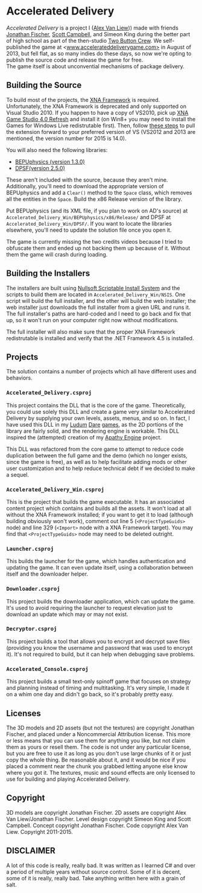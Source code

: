 Accelerated Delivery
========================

*Accelerated Delivery* is a project I ([Alex Van Liew][at])) made with friends
[Jonathan Fischer][jt], [Scott Campbell][st], and Simeon King during the better
part of high school as part of the then-studio [Two Button Crew][tbc]. We 
self-published the game at <www.accelerateddeliverygame.com> in August of 2013, 
but fell flat, as so many indies do these days, so now we're opting to publish
the source code and release the game for free.  
The game itself is about unconvential mechanisms of package delivery.

[at]: www.twitter.com/_snoozbuster
[jt]: www.twitter.com/jon_fisch
[st]: www.twitter.com/studmuffinscott
[tbc]: www.twobuttoncrew.com

Building the Source
--------------------

To build most of the projects, the [XNA Framework][xna] is required. Unfortunately,
the XNA Framework is deprecated and only supported on Visual Studio 2010. If you 
happen to have a copy of VS2010, pick up [XNA Game Studio 4.0 Refresh][xna-dev] and
install it (on Win8+ you may need to install the Games for Windows Live redistrutable
first). Then, follow [these steps][xna-install] to pull the extension forward to your
preferred version of VS (VS2012 and 2013 are mentioned, the version number for 2015 
is 14.0). 

You will also need the following libraries:

- [BEPUphysics (version 1.3.0)][bepu]
- [DPSF(version 2.5.0)][dpsf]

These aren't included with the source, because they aren't mine. Additionally, you'll
need to download the appropriate version of BEPUphysics and add a `Clear()` method to
the `Space` class, which removes all the entities in the `Space`. Build the x86 Release
version of the library.

Put BEPUphysics (and its XML file, if you plan to work on AD's source) at 
`Accelerated_Delivery_Win/BEPUphysics/x86/Release/` and DPSF at
`Accelerated_Delivery_Win/DPSF/`. If you want to locate the libraries elsewhere, you'll
need to update the solution file once you open it.

The game is currently missing the two credits videos because I tried to obfuscate them 
and ended up not backing them up because of it. Without them the game will crash during
loading. 

[xna]: https://msdn.microsoft.com/en-us/library/bb200104.aspx
[xna-dev]: https://msdn.microsoft.com/en-us/library/bb200104.aspx
[xna-install]: http://stackoverflow.com/a/10881007
[bepu]: http://bepuphysics.codeplex.com
[dpsf]: http://xnaparticles.com/Download.php

Building the Installers
---------------------------

The installers are built using [Nullsoft Scriptable Install System][nsis] and the scripts
to build them are located in `Accelerated_Delivery_Win/NSIS`. One script will build the
full installer, and the other will build the web installer; the web installer just downloads
the full installer from a given URL and runs it. The full installer's paths are hard-coded
and I need to go back and fix that up, so it won't run on your computer right now without
modifications.

The full installer will also make sure that the proper XNA Framework redistrutable is installed
and verify that the .NET Framework 4.5 is installed.

[nsis]: http://nsis.sourceforge.net/Main_Page

Projects
-----------

The solution contains a number of projects which all have different uses and behaviors.

### `Accelerated_Delivery.csproj`

This project contains the DLL that is the core of the game. Theoretically, you could use solely
this DLL and create a game very similar to Accelerated Delivery by supplying your own levels,
assets, menus, and so on. In fact, I have used this DLL in my [Ludum][ld28] [Dare][ld29] 
[games][ld30], as the 2D portions of the library are fairly solid, and the rendering engine
is workable. This DLL inspired the (attempted) creation of my [Apathy Engine][ae] project.

This DLL was refactored from the core game to attempt to reduce code duplication between the
full game and the demo (which no longer exists, since the game is free), as well as to help
facilitate adding mods or other user customization and to help reduce technical debt if we
decided to make a sequel.

[ld28]: http://github.com/snoozbuster/ld-28
[ld29]: http://github.com/snoozbuster/ld-29
[ld30]: http://github.com/snoozbuster/ld-30
[ae]: http://github.com/snoozbuster/apathy-engine

### `Accelerated_Delivery_Win.csproj`

This is the project that builds the game executable. It has an associated content project which
contains and builds all the assets. It won't load at all without the XNA Framework installed; if
you want to get it to load (although building obviously won't work), comment out line 5
(`<ProjectTypeGuids>` node) and line 329 (`<Import>` node with a XNA Framework target). You may find
that `<ProjectTypeGuids>` node may need to be deleted outright.

### `Launcher.csproj`

This builds the launcher for the game, which handles authentication and updating the game. It can
even update itself, using a collaboration between itself and the downloader helper.

### `Downloader.csproj`

This project builds the downloader application, which can update the game. It's used to avoid
requiring the launcher to request elevation just to download an update which may or may not exist.

### `Decryptor.csproj`

This project builds a tool that allows you to encrypt and decrypt save files (providing you know 
the username and password that was used to encrypt it). It's not required to build, but it can
help when debugging save problems.

### `Accelerated_Console.csproj`

This project builds a small text-only spinoff game that focuses on strategy and planning instead of
timing and multitasking. It's very simple, I made it on a whim one day and didn't go back, so it's
probably pretty easy.

Licenses
----------

The 3D models and 2D assets (but not the textures) are copyright Jonathan Fischer, and placed under 
a Noncommercial Attribution license. This more or less means that you can use them for anything you
like, but not claim them as yours or resell them. The code is not under any particular license, but
you are free to use it as long as you don't use large chunks of it or just copy the whole thing.
Be reasonable about it, and it would be nice if you placed a comment near the chunk you grabbed letting
anyone else know where you got it. The textures, music and sound effects are only licensed to use 
for building and playing Accelerated Delivery.

Copyright
-----------

3D models are copyright Jonathan Fischer. 2D assets are copyright Alex Van Liew/Jonathan Fischer.
Level design copyright Simeon King and Scott Campbell. Concept copyright Jonathan Fischer. Code
copyright Alex Van Liew. Copyright 2011-2015.

DISCLAIMER
--------------

A lot of this code is really, really bad. It was written as I learned C# and over a period of
multiple years without source control. Some of it is decent, some of it is really, really bad.
Take anything written here with a grain of salt.
